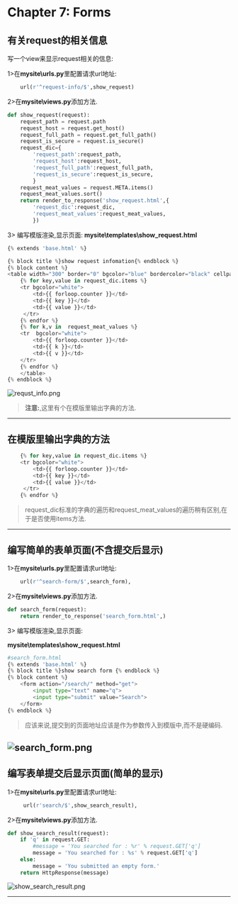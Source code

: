 # Chapter 7: Forms

## 有关request的相关信息

写一个view来显示request相关的信息:

1>在**mysite\urls.py**里配置请求url地址:
```python
    url(r'^request-info/$',show_request)
```

2>在**mysite\views.py**添加方法.
 
```python
def show_request(request):
    request_path = request.path
    request_host = request.get_host()
    request_full_path = request.get_full_path()
    request_is_secure = request.is_secure()
    request_dic={
        'request_path':request_path,
        'request_host':request_host,
        'request_full_path':request_full_path,
        'request_is_secure':request_is_secure,
        }
    request_meat_values = request.META.items()
    request_meat_values.sort()
    return render_to_response('show_request.html',{
        'request_dic':request_dic,
        'request_meat_values':request_meat_values,
        })
```
3> 编写模版渲染,显示页面:
**mysite\templates\show_request.html**
```python
{% extends 'base.html' %}

{% block title %}show request infomation{% endblock %}
{% block content %}
<table width="300" border="0" bgcolor="blue" bordercolor="black" cellpadding="5" cellspacing="1">
	{% for key,value in request_dic.items %} 
	<tr bgcolor="white">              
		<td>{{ forloop.counter }}</td>            
		<td>{{ key }}</td>            
		<td>{{ value }}</td>            
	 </tr>
	{% endfor %}
	{% for k,v in  request_meat_values %}
	<tr  bgcolor="white">
		<td>{{ forloop.counter }}</td> 
		<td>{{ k }}</td>
		<td>{{ v }}</td>
	</tr>
	{% endfor %}
	</table>
{% endblock %}
```
![requst_info.png](https://raw.githubusercontent.com/urmyfaith/NotesOfDjangoBook/master/notes/images/requst_info.png)

> **注意:**,这里有个在模版里输出字典的方法.

----

## 在模版里输出字典的方法

```python
    {% for key,value in request_dic.items %} 
	<tr bgcolor="white">              
		<td>{{ forloop.counter }}</td>            
		<td>{{ key }}</td>            
		<td>{{ value }}</td>            
	 </tr>
	{% endfor %}
```
> request_dic标准的字典的遍历和request_meat_values的遍历稍有区别,在于是否使用items方法.

---

## 编写简单的表单页面(不含提交后显示)


1>在**mysite\urls.py**里配置请求url地址:

```python
    url(r'^search-form/$',search_form),
```

2>在**mysite\views.py**添加方法.

```python
def search_form(request):
    return render_to_response('search_form.html',)
```

3> 编写模版渲染,显示页面:

**mysite\templates\show_request.html**

```python
#search_form.html
{% extends 'base.html' %}
{% block title %}show search form {% endblock %}
{% block content %}
	<form action="/search/" method="get">
        <input type="text" name="q">
        <input type="submit" value="Search">
    </form>
{% endblock %}
```

> 应该来说,提交到的页面地址应该是作为参数传入到模版中,而不是硬编码.

![search_form.png](https://raw.githubusercontent.com/urmyfaith/NotesOfDjangoBook/master/notes/images/search_form.png)
----

## 编写表单提交后显示页面(简单的显示)

1>在**mysite\urls.py**里配置请求url地址:

```python
     url(r'search/$',show_search_result),
```

2>在**mysite\views.py**添加方法.

```python
def show_search_result(request):
    if 'q' in request.GET:
        #message = 'You searched for : %r' % request.GET['q']
        message = 'You searched for : %s' % request.GET['q']
    else:
        message = 'You submitted an empty form.'
    return HttpResponse(message)
```
![show_search_result.png](https://raw.githubusercontent.com/urmyfaith/NotesOfDjangoBook/master/notes/images/show_search_result.png)

----

